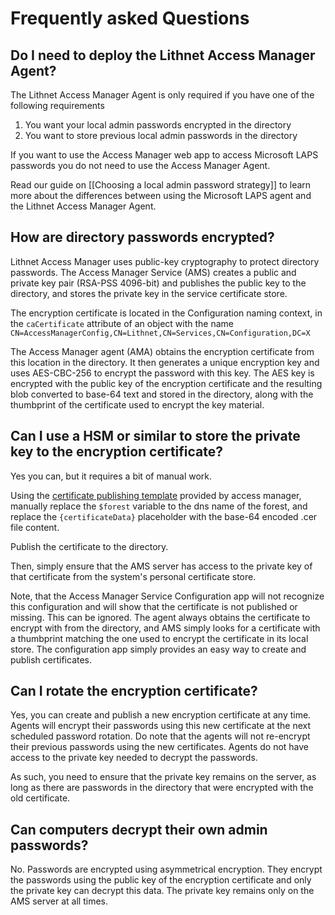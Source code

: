 # Frequently asked Questions
## Do I need to deploy the Lithnet Access Manager Agent?
The Lithnet Access Manager Agent is only required if you have one of the following requirements
1. You want your local admin passwords encrypted in the directory
2. You want to store previous local admin passwords in the directory

If you want to use the Access Manager web app to access Microsoft LAPS passwords you do not need to use the Access Manager Agent.

Read our guide on [[Choosing a local admin password strategy]] to learn more about the differences between using the Microsoft LAPS agent and the Lithnet Access Manager Agent.

## How are directory passwords encrypted?
Lithnet Access Manager uses public-key cryptography to protect directory passwords. The Access Manager Service (AMS) creates a public and private key pair (RSA-PSS 4096-bit) and publishes the public key to the directory, and stores the private key in the service certificate store.

The encryption certificate is located in the Configuration naming context, in the `caCertificate` attribute of an object with the name `CN=AccessManagerConfig,CN=Lithnet,CN=Services,CN=Configuration,DC=X`

The Access Manager agent (AMA) obtains the encryption certificate from this location in the directory. It then generates a unique encryption key and uses AES-CBC-256 to encrypt the password with this key. The AES key is encrypted with the public key of the encryption certificate and the resulting blob converted to base-64 text and stored in the directory, along with the thumbprint of the certificate used to encrypt the key material.

## Can I use a HSM or similar to store the private key to the encryption certificate?
Yes you can, but it requires a bit of manual work.

Using the [certificate publishing template](https://github.com/lithnet/access-manager/blob/master/src/Lithnet.AccessManager/Lithnet.AccessManager.Server.UI/ScriptTemplates/Publish-LithnetAccessManagerCertificate.ps1) provided by access manager, manually replace the `$forest` variable to the dns name of the forest, and replace the `{certificateData}` placeholder with the base-64 encoded .cer file content.

Publish the certificate to the directory.

Then, simply ensure that the AMS server has access to the private key of that certificate from the system's personal certificate store.

Note, that the Access Manager Service Configuration app will not recognize this configuration and will show that the certificate is not published or missing. This can be ignored. The agent always obtains the certificate to encrypt with from the directory, and AMS simply looks for a certificate with a thumbprint matching the one used to encrypt the certificate in its local store. The configuration app simply provides an easy way to create and publish certificates.

## Can I rotate the encryption certificate?
Yes, you can create and publish a new encryption certificate at any time. Agents will encrypt their passwords using this new certificate at the next scheduled password rotation. Do note that the agents will not re-encrypt their previous passwords using the new certificates. Agents do not have access to the private key needed to decrypt the passwords.

As such, you need to ensure that the private key remains on the server, as long as there are passwords in the directory that were encrypted with the old certificate.

## Can computers decrypt their own admin passwords?
No. Passwords are encrypted using asymmetrical encryption. They encrypt the passwords using the public key of the encryption certificate and only the private key can decrypt this data. The private key remains only on the AMS server at all times.

